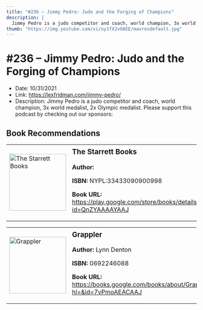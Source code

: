 ```yaml
---
title: "#236 – Jimmy Pedro: Judo and the Forging of Champions"
description: |
  Jimmy Pedro is a judo competitor and coach, world champion, 3x world medalist, 2x Olympic medalist. Please support this podcast by checking out our sponsors:"
thumb: "https://img.youtube.com/vi/uy1fX2vOAEE/maxresdefault.jpg"
---
```


# #236 – Jimmy Pedro: Judo and the Forging of Champions

  - Date: 10/31/2021
  - Link: https://lexfridman.com/jimmy-pedro/
  - Description: Jimmy Pedro is a judo competitor and coach, world champion, 3x world medalist, 2x Olympic medalist. Please support this podcast by checking out our sponsors:

## Book Recommendations

<table style="border: none;"><tr style="border: none;"><td style="border: none;"><img src="https://books.google.com/books/content?id=QnZYAAAAYAAJ&printsec=frontcover&img=1&zoom=1&edge=curl&source=gbs_api" alt="The Starrett Books" width="150" style="vertical-align: top;"></td><td style="border: none; vertical-align: top;"><h3 style='margin-top: 5'>The Starrett Books</h3><p><strong>Author:</strong> </p><p><strong>ISBN:</strong> NYPL:33433090900998</p><p><strong>Book URL:</strong> <a href="https://play.google.com/store/books/details?id=QnZYAAAAYAAJ">https://play.google.com/store/books/details?id=QnZYAAAAYAAJ</a></p></td></tr></table>
<table style="border: none;"><tr style="border: none;"><td style="border: none;"><img src="https://books.google.com/books/content?id=7vPmoAEACAAJ&printsec=frontcover&img=1&zoom=1&source=gbs_api" alt="Grappler" width="150" style="vertical-align: top;"></td><td style="border: none; vertical-align: top;"><h3 style='margin-top: 5'>Grappler</h3><p><strong>Author:</strong> Lynn Denton</p><p><strong>ISBN:</strong> 0692246088</p><p><strong>Book URL:</strong> <a href="https://books.google.com/books/about/Grappler.html?hl=&id=7vPmoAEACAAJ">https://books.google.com/books/about/Grappler.html?hl=&id=7vPmoAEACAAJ</a></p></td></tr></table>
